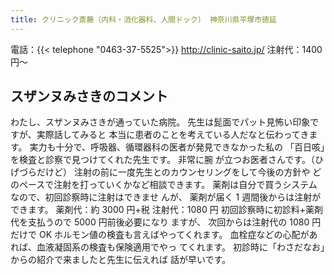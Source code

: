 ```yaml
---
title: クリニック斎藤（内科・消化器科、人間ドック） 神奈川県平塚市徳延
---
```

電話：{{< telephone "0463-37-5525">}}
<http://clinic-saito.jp/>
注射代：1400 円～
## スザンヌみさきのコメント
わたし、スザンヌみさきが通っていた病院。
先生は髭面でパット見怖い印象ですが、実際話してみると 本当に患者のことを考えている人だなと伝わってきます。
実力も十分で、呼吸器、循環器科の医者が発見できなかった私の 「百日咳」を検査と診察で見つけてくれた先生です。 非常に腕 が立つお医者さんです。（ひげづらだけど）
注射の前に一度先生とのカウンセリングをして今後の方針や どのペースで注射を打っていくかなど相談できます。
薬剤は自分で買うシステムなので、初回診察時に注射はできませ んが、
薬剤が届く 1 週間後からは注射ができます。
薬剤代：約 3000 円+税
注射代：1080 円
初回診察時に初診料+薬剤代を支払うので 5000 円前後必要になり ますが、
次回からは注射代の 1080 円だけで OK
ホルモン値の検査も言えばやってくれます。
血栓症などの心配があれば、血液凝固系の検査も保険適用でやっ てくれます。
初診時に「わさだなお」からの紹介で来ましたと先生に伝えれば 話が早いです。
